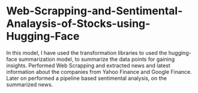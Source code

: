 # Web-Scrapping-and-Sentimental-Analaysis-of-Stocks-using-Hugging-Face

In this model, I have used the transformation libraries to used the hugging-face summarization model, to summarize the data points for gaining insights.
Performed Web Scrapping and extracted news and latest information about the companies from Yahoo Finance and Google Finance.
Later on performed a pipeline based sentimental analysis, on the summarized news.

